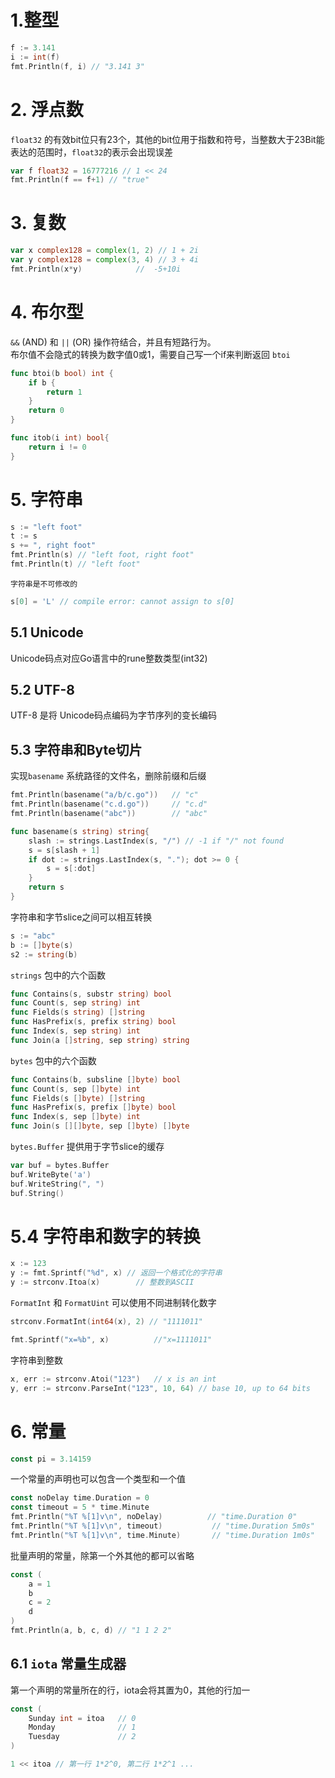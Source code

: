 # 1.整型
```go
f := 3.141
i := int(f)
fmt.Println(f, i) // "3.141 3"
```

# 2. 浮点数
`float32` 的有效bit位只有23个，其他的bit位用于指数和符号，当整数大于23Bit能表达的范围时，`float32`的表示会出现误差
```go
var f float32 = 16777216 // 1 << 24
fmt.Println(f == f+1) // "true"
```

# 3. 复数
```go
var x complex128 = complex(1, 2) // 1 + 2i
var y complex128 = complex(3, 4) // 3 + 4i
fmt.Println(x*y)            //  -5+10i
```

# 4. 布尔型
`&&` (AND) 和 `||` (OR) 操作符结合，并且有短路行为。  
布尔值不会隐式的转换为数字值0或1，需要自己写一个if来判断返回 `btoi`
```go
func btoi(b bool) int {
    if b {
        return 1
    }
    return 0
}

func itob(i int) bool{
    return i != 0
}
``` 

# 5. 字符串
```go
s := "left foot"
t := s
s += ", right foot"
fmt.Println(s) // "left foot, right foot"
fmt.Println(t) // "left foot"
```
`字符串是不可修改的`
```go
s[0] = 'L' // compile error: cannot assign to s[0]
```

## 5.1 Unicode
Unicode码点对应Go语言中的rune整数类型(int32)

## 5.2 UTF-8
UTF-8 是将 Unicode码点编码为字节序列的变长编码

## 5.3 字符串和Byte切片
实现`basename` 系统路径的文件名，删除前缀和后缀
```go
fmt.Println(basename("a/b/c.go"))   // "c"
fmt.Println(basename("c.d.go"))     // "c.d"
fmt.Println(basename("abc"))        // "abc"

func basename(s string) string{
    slash := strings.LastIndex(s, "/") // -1 if "/" not found
    s = s[slash + 1]
    if dot := strings.LastIndex(s, "."); dot >= 0 {
        s = s[:dot]
    }
    return s
}
```
字符串和字节slice之间可以相互转换
```go
s := "abc"
b := []byte(s)
s2 := string(b)
```
`strings` 包中的六个函数
```go
func Contains(s, substr string) bool
func Count(s, sep string) int
func Fields(s string) []string
func HasPrefix(s, prefix string) bool
func Index(s, sep string) int
func Join(a []string, sep string) string
```
`bytes` 包中的六个函数
```go
func Contains(b, subsline []byte) bool
func Count(s, sep []byte) int
func Fields(s []byte) []string
func HasPrefix(s, prefix []byte) bool
func Index(s, sep []byte) int
func Join(s [][]byte, sep []byte) []byte
```
`bytes.Buffer` 提供用于字节slice的缓存
```go
var buf = bytes.Buffer
buf.WriteByte('a')
buf.WriteString(", ")
buf.String()
```
# 5.4 字符串和数字的转换
```go
x := 123
y := fmt.Sprintf("%d", x) // 返回一个格式化的字符串
y := strconv.Itoa(x)        // 整数到ASCII
```
`FormatInt` 和 `FormatUint` 可以使用不同进制转化数字
```go
strconv.FormatInt(int64(x), 2) // "1111011"

fmt.Sprintf("x=%b", x)          //"x=1111011"
```
字符串到整数
```go  
x, err := strconv.Atoi("123")   // x is an int
y, err := strconv.ParseInt("123", 10, 64) // base 10, up to 64 bits
```

# 6. 常量
```go
const pi = 3.14159
```
一个常量的声明也可以包含一个类型和一个值
```go
const noDelay time.Duration = 0
const timeout = 5 * time.Minute
fmt.Println("%T %[1]v\n", noDelay)          // "time.Duration 0"
fmt.Println("%T %[1]v\n", timeout)           // "time.Duration 5m0s"
fmt.Println("%T %[1]v\n", time.Minute)       // "time.Duration 1m0s"
```
批量声明的常量，除第一个外其他的都可以省略
```go
const (
    a = 1
    b
    c = 2
    d
)
fmt.Println(a, b, c, d) // "1 1 2 2"
```
## 6.1 `iota` 常量生成器
第一个声明的常量所在的行，iota会将其置为0，其他的行加一
```go
const (
    Sunday int = itoa   // 0
    Monday              // 1
    Tuesday             // 2
)

1 << itoa // 第一行 1*2^0, 第二行 1*2^1 ...
```


